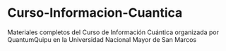 # Curso-Informacion-Cuantica
Materiales completos del Curso de Información Cuántica organizada por QuantumQuipu en la Universidad Nacional Mayor de San Marcos
